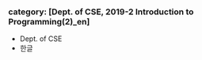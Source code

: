 ﻿---
layout: default
category: [Dept. of CSE, 2019-2 Introduction to Programming(2)_en]
---
### category: [Dept. of CSE, 2019-2 Introduction to Programming(2)_en]
* Dept. of CSE
* 한글